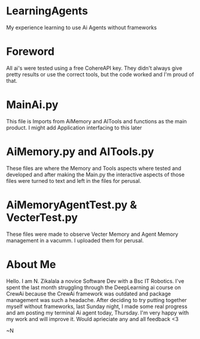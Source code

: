 # LearningAgents
My experience learning to use Ai Agents without frameworks

# Foreword
All ai's were tested using a free CohereAPI key. They didn't always give pretty results or use the correct tools, but the code worked and I'm proud of that.

# MainAi.py
This file is Imports from AiMemory and AITools and functions as the main product. I might add Application interfacing to this later

# AiMemory.py and AITools.py
These files are where the Memory and Tools aspects where tested and developed and after making the Main.py the interactive aspects of those files were turned to text and left in the files for perusal.

# AiMemoryAgentTest.py & VecterTest.py
These files were made to observe Vecter Memory and Agent Memory management in a vacumm. I uploaded them for perusal.

# About Me
Hello.
I am N. Zikalala a novice Software Dev with a Bsc IT Robotics.
I've spent the last month struggling through the DeepLearning ai course on CrewAi because the CrewAi framework was outdated and package management was such a headache. After deciding to try putting together myself without frameworks, last Sunday night, I made some real progress and am posting my terminal Ai agent today, Thursday. I'm very happy with my work and will improve it. Would aprieciate any and all feedback <3

~N
